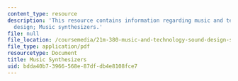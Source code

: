```yaml
---
content_type: resource
description: 'This resource contains information regarding music and technology: Sound
  design; Music synthesizers.'
file: null
file_location: /coursemedia/21m-380-music-and-technology-sound-design-spring-2016/bdda40b73966568e87dfdb4e8108fce7_MIT21M_380S16_Lec25.pdf
file_type: application/pdf
resourcetype: Document
title: Music Synthesizers
uid: bdda40b7-3966-568e-87df-db4e8108fce7
---
```

